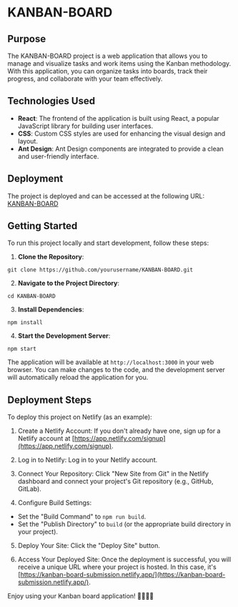 # KANBAN-BOARD

## Purpose

The KANBAN-BOARD project is a web application that allows you to manage and visualize tasks and work items using the Kanban methodology. With this application, you can organize tasks into boards, track their progress, and collaborate with your team effectively.

## Technologies Used

- **React**: The frontend of the application is built using React, a popular JavaScript library for building user interfaces.
- **CSS**: Custom CSS styles are used for enhancing the visual design and layout.
- **Ant Design**: Ant Design components are integrated to provide a clean and user-friendly interface.

## Deployment

The project is deployed and can be accessed at the following URL: [KANBAN-BOARD](https://kanban-board-submission.netlify.app/)

## Getting Started

To run this project locally and start development, follow these steps:

1. **Clone the Repository**:

```
git clone https://github.com/yourusername/KANBAN-BOARD.git
```

2. **Navigate to the Project Directory**:

```
cd KANBAN-BOARD
```

3. **Install Dependencies**:

```
npm install
```

4. **Start the Development Server**:

```
npm start
```

The application will be available at `http://localhost:3000` in your web browser. You can make changes to the code, and the development server will automatically reload the application for you.

## Deployment Steps

To deploy this project on Netlify (as an example):

1. Create a Netlify Account: If you don't already have one, sign up for a Netlify account at [https://app.netlify.com/signup](https://app.netlify.com/signup).

2. Log in to Netlify: Log in to your Netlify account.

3. Connect Your Repository: Click "New Site from Git" in the Netlify dashboard and connect your project's Git repository (e.g., GitHub, GitLab).

4. Configure Build Settings:

- Set the "Build Command" to `npm run build`.
- Set the "Publish Directory" to `build` (or the appropriate build directory in your project).

5. Deploy Your Site: Click the "Deploy Site" button.

6. Access Your Deployed Site: Once the deployment is successful, you will receive a unique URL where your project is hosted. In this case, it's [https://kanban-board-submission.netlify.app/](https://kanban-board-submission.netlify.app/).

Enjoy using your Kanban board application! 🎉🙌😊🔥
